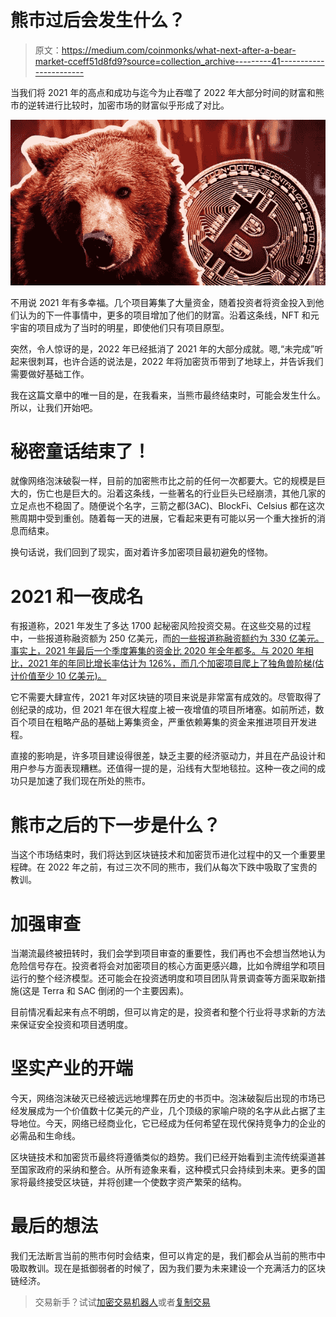 # 熊市过后会发生什么？

> 原文：<https://medium.com/coinmonks/what-next-after-a-bear-market-cceff51d8fd9?source=collection_archive---------41----------------------->

当我们将 2021 年的高点和成功与迄今为止吞噬了 2022 年大部分时间的财富和熊市的逆转进行比较时，加密市场的财富似乎形成了对比。

![](img/6359693b48d6bc7cc50fd661ad51312e.png)

不用说 2021 年有多幸福。几个项目筹集了大量资金，随着投资者将资金投入到他们认为的下一件事情中，更多的项目增加了他们的财富。沿着这条线，NFT 和元宇宙的项目成为了当时的明星，即使他们只有项目原型。

突然，令人惊讶的是，2022 年已经抵消了 2021 年的大部分成就。嗯,“未完成”听起来很刺耳，也许合适的说法是，2022 年将加密货币带到了地球上，并告诉我们需要做好基础工作。

我在这篇文章中的唯一目的是，在我看来，当熊市最终结束时，可能会发生什么。所以，让我们开始吧。

# 秘密童话结束了！

就像网络泡沫破裂一样，目前的加密熊市比之前的任何一次都要大。它的规模是巨大的，伤亡也是巨大的。沿着这条线，一些著名的行业巨头已经崩溃，其他几家的立足点也不稳固了。随便说个名字，三箭之都(3AC)、BlockFi、Celsius 都在这次熊周期中受到重创。随着每一天的进展，它看起来更有可能以另一个重大挫折的消息而结束。

换句话说，我们回到了现实，面对着许多加密项目最初避免的怪物。

# 2021 和一夜成名

有报道称，2021 年发生了多达 1700 起秘密风险投资交易。在这些交易的过程中，一些报道称融资额为 250 亿美元，而[的一些报道称融资额约为 330 亿美元。事实上，2021 年最后一个季度筹集的资金比 2020 年全年都多。与 2020 年相比，2021 年的年同比增长率估计为 126%，而几个加密项目爬上了独角兽阶梯(估计价值至少 10 亿美元)。](https://blockworks.co/report-vcs-invested-33b-in-crypto-and-blockchain-startups-in-2021/)

它不需要大肆宣传，2021 年对区块链的项目来说是非常富有成效的。尽管取得了创纪录的成功，但 2021 年在很大程度上被一夜增值的项目所堵塞。如前所述，数百个项目在粗略产品的基础上筹集资金，严重依赖筹集的资金来推进项目开发进程。

直接的影响是，许多项目建设得很差，缺乏主要的经济驱动力，并且在产品设计和用户参与方面表现糟糕。还值得一提的是，沿线有大型地毯拉。这种一夜之间的成功只是加速了我们现在所处的熊市。

# 熊市之后的下一步是什么？

当这个市场结束时，我们将达到区块链技术和加密货币进化过程中的又一个重要里程碑。在 2022 年之前，有过三次不同的熊市，我们从每次下跌中吸取了宝贵的教训。

# 加强审查

当潮流最终被扭转时，我们会学到项目审查的重要性，我们再也不会想当然地认为危险信号存在。投资者将会对加密项目的核心方面更感兴趣，比如令牌组学和项目运行的整个经济模型。还可能会在投资透明度和项目团队背景调查等方面采取新措施(这是 Terra 和 SAC 倒闭的一个主要因素)。

目前情况看起来有点不明朗，但可以肯定的是，投资者和整个行业将寻求新的方法来保证安全投资和项目透明度。

# 坚实产业的开端

今天，网络泡沫破灭已经被远远地埋葬在历史的书页中。泡沫破裂后出现的市场已经发展成为一个价值数十亿美元的产业，几个顶级的家喻户晓的名字从此占据了主导地位。今天，网络已经商业化，它已经成为任何希望在现代保持竞争力的企业的必需品和生命线。

区块链技术和加密货币最终将遵循类似的趋势。我们已经开始看到主流传统渠道甚至国家政府的采纳和整合。从所有迹象来看，这种模式只会持续到未来。更多的国家将最终接受区块链，并将创建一个使数字资产繁荣的结构。

# 最后的想法

我们无法断言当前的熊市何时会结束，但可以肯定的是，我们都会从当前的熊市中吸取教训。现在是抵御弱者的时候了，因为我们要为未来建设一个充满活力的区块链经济。

> 交易新手？试试[加密交易机器人](/coinmonks/crypto-trading-bot-c2ffce8acb2a)或者[复制交易](/coinmonks/top-10-crypto-copy-trading-platforms-for-beginners-d0c37c7d698c)